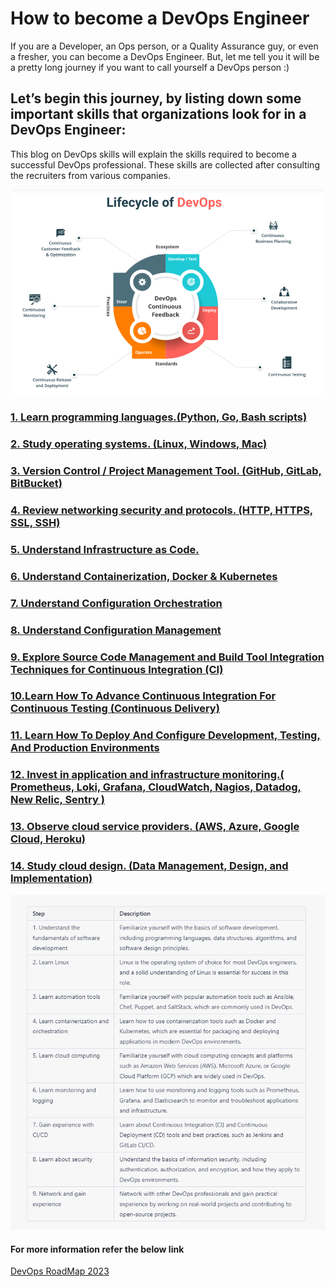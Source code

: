 # How to become a DevOps Engineer 

If you are a Developer, an Ops person, or a Quality Assurance guy, or even a fresher, you can become a DevOps Engineer. But, let me tell you it will be a pretty long journey if you want to call yourself a DevOps person :)

## Let’s begin this journey, by listing down some important skills that organizations look for in a DevOps Engineer:

 This blog on DevOps skills will explain the skills required to become a successful DevOps professional. These skills are collected after consulting the recruiters from various companies. 

![](Images/devops9.png)

### [1. Learn programming languages.(Python, Go, Bash scripts)](L04-ProgrammingLanguages.md)
### [2. Study operating systems. (Linux, Windows, Mac)](L05-OperatingSystems.md)
### [3. Version Control / Project Management Tool. (GitHub, GitLab, BitBucket)](L06-VersionControl.md)
### [4. Review networking security and protocols. (HTTP, HTTPS, SSL, SSH)](L07-HttpHttpsSslSsh.md)
### [5. Understand Infrastructure as Code.](L08-IAC.md) 
### [6. Understand Containerization, Docker & Kubernetes](L09-Containerization.md)
### [7. Understand Configuration Orchestration](L09-Containerization.md)
### [8. Understand Configuration Management](L11-ConfigurationManagement.md)
### [9. Explore Source Code Management and Build Tool Integration Techniques for Continuous Integration (CI)](L12-CI.md)
### [10.Learn How To Advance Continuous Integration For Continuous Testing (Continuous Delivery)](L13-CD.md)
### [11. Learn How To Deploy And Configure Development, Testing, And Production Environments](L14-Deployment.md)
### [12. Invest in application and infrastructure monitoring.( Prometheus, Loki, Grafana, CloudWatch, Nagios, Datadog, New Relic, Sentry )](L15-Observability.md)
### [13. Observe cloud service providers. (AWS, Azure, Google Cloud, Heroku)](L16-CloudProviders.md)
### [14. Study cloud design. (Data Management, Design, and Implementation)](L17-CloudDesign.md)

![](Images/devops4.png)

#### For more information refer the below link

[DevOps RoadMap 2023](https://www.youtube.com/watch?v=9pZ2xmsSDdo&t=125s)

